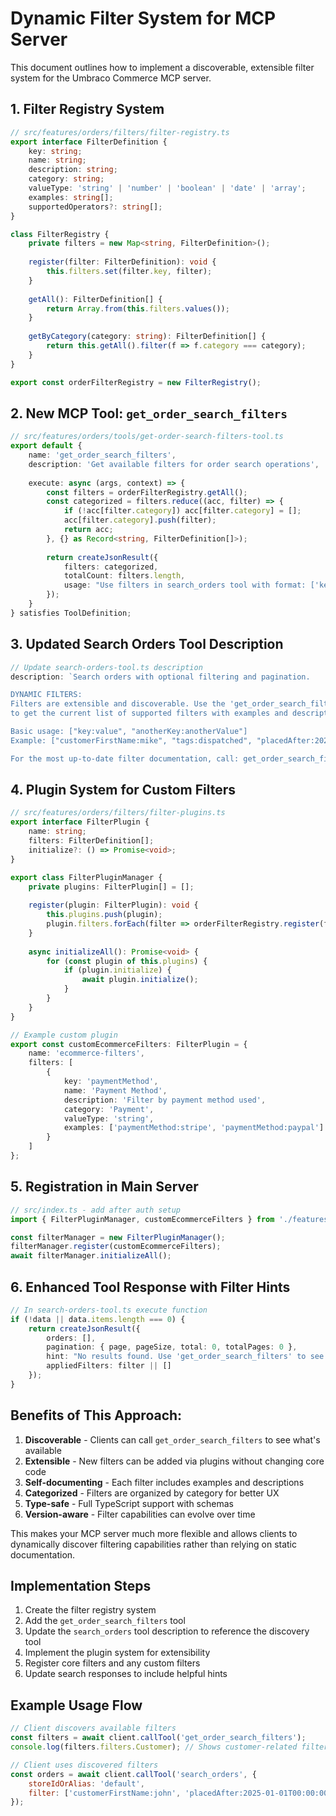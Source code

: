 # Dynamic Filter System for MCP Server

This document outlines how to implement a discoverable, extensible filter system for the Umbraco Commerce MCP server.

## 1. Filter Registry System

```typescript
// src/features/orders/filters/filter-registry.ts
export interface FilterDefinition {
    key: string;
    name: string;
    description: string;
    category: string;
    valueType: 'string' | 'number' | 'boolean' | 'date' | 'array';
    examples: string[];
    supportedOperators?: string[];
}

class FilterRegistry {
    private filters = new Map<string, FilterDefinition>();
    
    register(filter: FilterDefinition): void {
        this.filters.set(filter.key, filter);
    }
    
    getAll(): FilterDefinition[] {
        return Array.from(this.filters.values());
    }
    
    getByCategory(category: string): FilterDefinition[] {
        return this.getAll().filter(f => f.category === category);
    }
}

export const orderFilterRegistry = new FilterRegistry();
```

## 2. New MCP Tool: `get_order_search_filters`

```typescript
// src/features/orders/tools/get-order-search-filters-tool.ts
export default {
    name: 'get_order_search_filters',
    description: 'Get available filters for order search operations',
    
    execute: async (args, context) => {
        const filters = orderFilterRegistry.getAll();
        const categorized = filters.reduce((acc, filter) => {
            if (!acc[filter.category]) acc[filter.category] = [];
            acc[filter.category].push(filter);
            return acc;
        }, {} as Record<string, FilterDefinition[]>);
        
        return createJsonResult({
            filters: categorized,
            totalCount: filters.length,
            usage: "Use filters in search_orders tool with format: ['key:value']"
        });
    }
} satisfies ToolDefinition;
```

## 3. Updated Search Orders Tool Description

```typescript
// Update search-orders-tool.ts description
description: `Search orders with optional filtering and pagination.

DYNAMIC FILTERS:
Filters are extensible and discoverable. Use the 'get_order_search_filters' tool 
to get the current list of supported filters with examples and descriptions.

Basic usage: ["key:value", "anotherKey:anotherValue"]
Example: ["customerFirstName:mike", "tags:dispatched", "placedAfter:2025-01-01T10:00:00Z"]

For the most up-to-date filter documentation, call: get_order_search_filters`
```

## 4. Plugin System for Custom Filters

```typescript
// src/features/orders/filters/filter-plugins.ts
export interface FilterPlugin {
    name: string;
    filters: FilterDefinition[];
    initialize?: () => Promise<void>;
}

export class FilterPluginManager {
    private plugins: FilterPlugin[] = [];
    
    register(plugin: FilterPlugin): void {
        this.plugins.push(plugin);
        plugin.filters.forEach(filter => orderFilterRegistry.register(filter));
    }
    
    async initializeAll(): Promise<void> {
        for (const plugin of this.plugins) {
            if (plugin.initialize) {
                await plugin.initialize();
            }
        }
    }
}

// Example custom plugin
export const customEcommerceFilters: FilterPlugin = {
    name: 'ecommerce-filters',
    filters: [
        {
            key: 'paymentMethod',
            name: 'Payment Method',
            description: 'Filter by payment method used',
            category: 'Payment',
            valueType: 'string',
            examples: ['paymentMethod:stripe', 'paymentMethod:paypal']
        }
    ]
};
```

## 5. Registration in Main Server

```typescript
// src/index.ts - add after auth setup
import { FilterPluginManager, customEcommerceFilters } from './features/orders/filters/filter-plugins.js';

const filterManager = new FilterPluginManager();
filterManager.register(customEcommerceFilters);
await filterManager.initializeAll();
```

## 6. Enhanced Tool Response with Filter Hints

```typescript
// In search-orders-tool.ts execute function
if (!data || data.items.length === 0) {
    return createJsonResult({ 
        orders: [], 
        pagination: { page, pageSize, total: 0, totalPages: 0 },
        hint: "No results found. Use 'get_order_search_filters' to see available filters.",
        appliedFilters: filter || []
    });
}
```

## Benefits of This Approach:

1. **Discoverable** - Clients can call `get_order_search_filters` to see what's available
2. **Extensible** - New filters can be added via plugins without changing core code
3. **Self-documenting** - Each filter includes examples and descriptions
4. **Categorized** - Filters are organized by category for better UX
5. **Type-safe** - Full TypeScript support with schemas
6. **Version-aware** - Filter capabilities can evolve over time

This makes your MCP server much more flexible and allows clients to dynamically discover filtering capabilities rather than relying on static documentation.

## Implementation Steps

1. Create the filter registry system
2. Add the `get_order_search_filters` tool
3. Update the `search_orders` tool description to reference the discovery tool
4. Implement the plugin system for extensibility
5. Register core filters and any custom filters
6. Update search responses to include helpful hints

## Example Usage Flow

```javascript
// Client discovers available filters
const filters = await client.callTool('get_order_search_filters');
console.log(filters.filters.Customer); // Shows customer-related filters

// Client uses discovered filters
const orders = await client.callTool('search_orders', {
    storeIdOrAlias: 'default',
    filter: ['customerFirstName:john', 'placedAfter:2025-01-01T00:00:00Z']
});
```